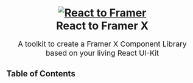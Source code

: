 <h1 align="center">
  <a href="#"><img src="https://user-images.githubusercontent.com/132332/60508295-bc16bb80-9cb9-11e9-8bb4-68a476b6e32c.png" style="border:0;max-width:100%" alt="React to Framer" title="React to Framer"></a>
  <br>
  React to Framer X
</h1>
<p align="center" style="font-size: 1.2rem;">A toolkit to create a Framer X Component Library based on your living React UI-Kit</p>

## Table of Contents


